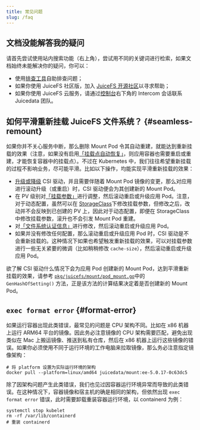 ```yaml
---
title: 常见问题
slug: /faq
---
```


## 文档没能解答我的疑问

请首先尝试使用站内搜索功能（右上角），尝试用不同的关键词进行检索，如果文档始终未能解决你的疑问，你可以：

* 使用[排查工具](./administration/troubleshooting.md#tools)自助排查问题；
* 如果你使用 JuiceFS 社区版，加入 [JuiceFS 开源社区](https://juicefs.com/zh-cn/community)以寻求帮助；
* 如果你使用 JuiceFS 云服务，请通过[控制台](https://juicefs.com/console)右下角的 Intercom 会话联系 Juicedata 团队。

## 如何平滑重新挂载 JuiceFS 文件系统？ {#seamless-remount}

如果你并不关心服务中断，那么删除 Mount Pod 令其自动重建，就能达到重新挂载的效果（注意，如果没有启用[「挂载点自动恢复」](./guide/configurations.md#automatic-mount-point-recovery)，则应用容器也需要重启或重建，才能恢复容器中的挂载点）。不过在 Kubernetes 中，我们往往希望重新挂载的过程不影响业务，尽可能平滑。比如以下操作，均能实现平滑重新挂载的效果：

* [升级或降级](./administration/upgrade-csi-driver.md) CSI 驱动，并且需要伴随着 Mount Pod 镜像的变更，那么对应用进行滚动升级（或重启）时，CSI 驱动便会为其创建新的 Mount Pod。
* 在 PV 级别对[「挂载参数」](./guide/configurations.md#custom-mount-options)进行调整，然后滚动重启或升级应用 Pod。注意，对于动态配置，虽然可以在 [StorageClass](./guide/pv.md#create-storage-class)下修改挂载参数，但修改之后，改动并不会反映到已创建的 PV 上，因此对于动态配置，即便在 StorageClass 中修改挂载参数，滚升也不会引发 Mount Pod 重建。
* 对[「文件系统认证信息」](./guide/pv.md#volume-credentials)进行修改，然后滚动重启或升级应用 Pod。
* 如果并没有修改任何配置，那么滚动重启或升级应用 Pod 时，CSI 驱动是不会重新挂载的。这种情况下如果也希望触发重新挂载的效果，可以对挂载参数进行一些无关紧要的微调（比如稍稍修改 `cache-size`），然后滚动重启或升级应用 Pod。

欲了解 CSI 驱动什么情况下会为应用 Pod 创建新的 Mount Pod，达到平滑重新挂载的效果，请参考 [`pkg/juicefs/mount/pod_mount.go`](https://github.com/juicedata/juicefs-csi-driver/blob/master/pkg/juicefs/mount/pod_mount.go)中的 `GenHashOfSetting()` 方法，正是该方法的计算结果决定着是否创建新的 Mount Pod。

## `exec format error` {#format-error}

如果运行容器出现此类错误，最常见的问题是 CPU 架构不同。比如在 x86 机器上运行 ARM64 平台的镜像。因此务必注意镜像的 CPU 架构需要匹配，避免出现类似在 Mac 上搬运镜像、推送到私有仓库，然后在 x86 机器上运行这些镜像的错误。如果你必须使用不同于运行环境的工作电脑来拉取镜像，那么务必注意指定镜像架构：

```shell
# 将 platform 设置为实际运行环境的架构
docker pull --platform=linux/amd64 juicedata/mount:ee-5.0.17-0c63dc5
```

除了因架构问题产生此类错误，我们也见过因容器运行环境异常而导致的此类错误。在这种情况下，容器镜像和宿主机的确是相同的架构，但依然出现 `exec format error` 错误，此时需要卸载重装容器运行环境，以 containerd 为例：

```shell
systemctl stop kubelet
rm -rf /var/lib/containerd
# 重装 containerd
```
